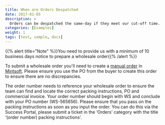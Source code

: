 ```yaml
---
title: When are Orders Despatched
date: 2017-01-05
description: >
  Orders can be despatched the same-day if they meet our cut-off time.
categories: [Examples]
weight: 1
tags: [test, sample, docs]
---
```

{{% alert title="Note" %}}You need to provide us with a minimum of 10 business days notice to prepare a wholesale order{{% /alert %}}

To submit a wholesale order you'll need to create a [manual order](manual-order) in [Mintsoft](https://mintsoft.co.uk). Please ensure you use the PO from the buyer to create this order to ensure there are no discrepancies.

The order number needs to reference your wholesale order to ensure the team can find and locate the correct packing instructions, PO and commercial invoice. Your order number should begin with WS and conclude with your PO number (WS-565656). Please ensure that you pass on the packing instructions as soon as you input the order. You can do this via the Success Portal, please submit a ticket in the ‘Orders’ category with the title ‘(order number) packing instructions’. 
